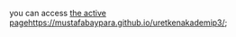 you can access [the active page](https://mustafabaypara.github.io/uretkenakademip3/)https://mustafabaypara.github.io/uretkenakademip3/;  
  
